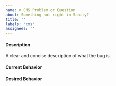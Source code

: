 ```yaml
---
name: ⚙️ CMS Problem or Question
about: Something not right in Sanity?
title: ''
labels: 'cms'
assignees: ''
---
```


#### Description

A clear and concise description of what the bug is.

#### Current Behavior

#### Desired Behavior
